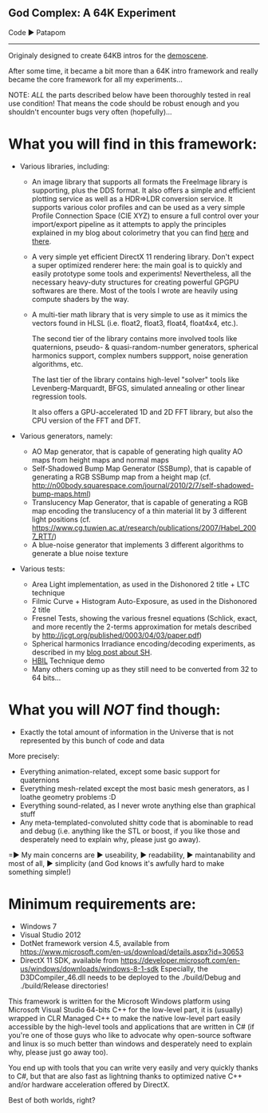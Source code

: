﻿
 God Complex: A 64K Experiment
-------------------------------

  Code ► Patapom

-------------------------------
Originaly designed to create 64KB intros for the [demoscene](https://en.wikipedia.org/wiki/Demoscene).

After some time, it became a bit more than a 64K intro framework and really became the core framework for all my experiments...

NOTE: *ALL* the parts described below have been thoroughly tested in real use condition!
That means the code should be robust enough and you shouldn't encounter bugs very often (hopefully)...


What you will find in this framework:
=====================================

- Various libraries, including:

    - An image library that supports all formats the FreeImage library is supporting, plus the DDS format.
      It also offers a simple and efficient plotting service as well as a HDR=>LDR conversion service.
      It supports various color profiles and can be used as a very simple Profile Connection Space (CIE XYZ) to ensure a full control over your import/export pipeline as it attempts
	  to apply the principles explained in my blog about colorimetry that you can find [here](http://www.patapom.com/blog/Colorimetry/ColorSpace/) and [there](http://www.patapom.com/blog/Colorimetry/ColorProfile).
    
    - A very simple yet efficient DirectX 11 rendering library.
      Don't expect a super optimized renderer here: the main goal is to quickly and easily prototype some tools and experiments!
      Nevertheless, all the necessary heavy-duty structures for creating powerful GPGPU softwares are there.
	  Most of the tools I wrote are heavily using compute shaders by the way.
    
    - A multi-tier math library that is very simple to use as it mimics the vectors found in HLSL (i.e. float2, float3, float4, float4x4, etc.).
	
      The second tier of the library contains more involved tools like quaternions, pseudo- & quasi-random-number generators, spherical harmonics support, complex numbers suppport, noise generation algorithms, etc.
	  
      The last tier of the library contains high-level "solver" tools like Levenberg-Marquardt, BFGS, simulated annealing or other linear regression tools.
	  
      It also offers a GPU-accelerated 1D and 2D FFT library, but also the CPU version of the FFT and DFT.
    
- Various generators, namely:
  
    - AO Map generator, that is capable of generating high quality AO maps from height maps and normal maps
    - Self-Shadowed Bump Map Generator (SSBump), that is capable of generating a RGB SSBump map from a height map (cf. http://n00body.squarespace.com/journal/2010/2/7/self-shadowed-bump-maps.html)
    - Translucency Map Generator, that is capable of generating a RGB map encoding the translucency of a thin material lit by 3 different light positions (cf. https://www.cg.tuwien.ac.at/research/publications/2007/Habel_2007_RTT/)
    - A blue-noise generator that implements 3 different algorithms to generate a blue noise texture
    
- Various tests:
  
    - Area Light implementation, as used in the Dishonored 2 title + LTC technique
    - Filmic Curve + Histogram Auto-Exposure, as used in the Dishonored 2 title
    - Fresnel Tests, showing the various fresnel equations (Schlick, exact, and more recently the 2-terms approximation for metals described by http://jcgt.org/published/0003/04/03/paper.pdf)
    - Spherical harmonics Irradiance encoding/decoding experiments, as described in my [blog post about SH](http://www.patapom.com/blog/SHPortal/).
	- [HBIL](./Tests/TestHBIL) Technique demo
    - Many others coming up as they still need to be converted from 32 to 64 bits...


What you will *NOT* find though:
================================
  - Exactly the total amount of information in the Universe that is not represented by this bunch of code and data

More precisely:

  - Everything animation-related, except some basic support for quaternions
  - Everything mesh-related except the most basic mesh generators, as I loathe geometry problems :D
  - Everything sound-related, as I never wrote anything else than graphical stuff
  - Any meta-templated-convoluted shitty code that is abominable to read and debug (i.e. anything like the STL or boost, if you like those and desperately need to explain why, please just go away).
  
   =► My main concerns are ► useability, ► readability, ► maintanability and most of all, ► simplicity (and God knows it's awfully hard to make something simple!)



Minimum requirements are:
=========================

- Windows 7
- Visual Studio 2012
- DotNet framework version 4.5, available from https://www.microsoft.com/en-us/download/details.aspx?id=30653
- DirectX 11 SDK, available from https://developer.microsoft.com/en-us/windows/downloads/windows-8-1-sdk
    Especially, the D3DCompiler_46.dll needs to be deployed to the ./build/Debug and ./build/Release directories!

	
This framework is written for the Microsoft Windows platform using Microsoft Visual Studio 64-bits C++ for the low-level part,
 it is (usually) wrapped in CLR Managed C++ to make the native low-level part easily accessible by the high-level tools and applications that are written in C#
 (if you're one of those guys who like to advocate why open-source software and linux is so much better than windows and desperately need to explain why, please just go away too).
 
You end up with tools that you can write very easily and very quickly thanks to C#, but that are also fast as lightning thanks to optimized native C++ and/or hardware acceleration offered by DirectX.

Best of both worlds, right?
